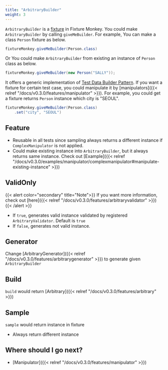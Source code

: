 ```yaml
---
title: "ArbitraryBuilder"
weight: 3
---
```

`ArbitraryBuilder` is a [fixture](https://junit.org/junit4/cookbook.html#Fixture) in Fixture Monkey. You could make `ArbitraryBuilder` by calling `giveMeBuilder`. For example, You can make a class `Person` fixture as below.
```java
fixtureMonkey.giveMeBuilder(Person.class)
```

Or You could make `ArbitraryBuilder` from existing an instance of `Person` class as below.

```java
fixtureMonkey.giveMeBuilder(new Person("SALLY"));
```

It offers a generic implementation of [Test Data Builder Pattern](http://www.natpryce.com/articles/000714.html). If you want a fixture for certain test case, you could manipulate it by [manipulators]({{< relref "/docs/v0.3.0/features/manipulator" >}}). For example, you could get a fixture returns `Person` instance which city is "SEOUL".

```java
fixtureMonkey.giveMeBuilder(Person.class)
    .set("city", "SEOUL")
```
## Feature

* Reusable in all tests since sampling always returns a different instance if `ComplexManipulator` is not applied.
* Could make existing instance into `ArbitraryBuilder`, but it always returns same instance. Check
  out [Example]({{< relref "/docs/v0.3.0/examples/manipulator/complexmanipulator#manipulate-existing-instance" >}})

## ValidOnly
{{< alert color="secondary" title="Note">}}
If you want more information, check out [here]({{< relref "/docs/v0.3.0/features/arbitraryvalidator" >}})
{{< /alert >}}

* If `true`, generates valid instance validated by registered `ArbitraryValidator`. 
  Default is `true`
* If `false`, generates not valid instance.

## Generator

Change [ArbitraryGenerator]({{< relref "/docs/v0.3.0/features/arbitrarygenerator" >}}) to generate given `ArbitraryBuilder`

## Build

`build` would return [Arbitrary]({{< relref "/docs/v0.3.0/features/arbitrary" >}})

## Sample

`sample` would return instance in fixture

* Always return different instance

## Where should I go next?
* [Manipulator]({{< relref "/docs/v0.3.0/features/manipulator" >}})
